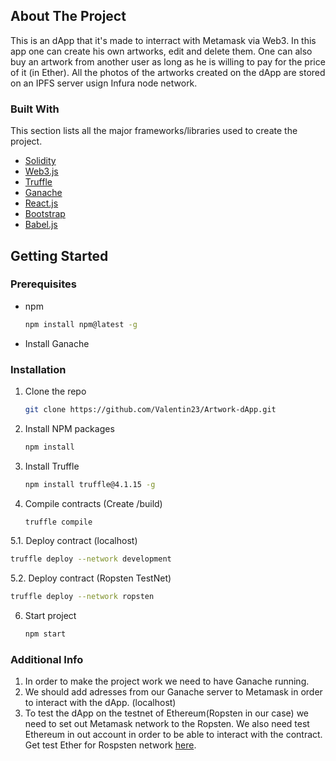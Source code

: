 
<!-- ABOUT THE PROJECT -->
## About The Project

This is an dApp that it's made to interract with Metamask via Web3. In this app one can create his own artworks, edit and delete them. One can also buy an artwork from another user as long as he is willing to pay for the price of it (in Ether). All the photos of the artworks created on the dApp are stored on an IPFS server usign Infura node network.



### Built With

This section lists all the major frameworks/libraries used to create the project.

* [Solidity](https://solidity-es.readthedocs.io/es/latest/)
* [Web3.js](https://web3js.readthedocs.io/en/v1.5.2/)
* [Truffle](https://trufflesuite.com/truffle/)
* [Ganache](https://trufflesuite.com/ganache/)
* [React.js](https://reactjs.org/)
* [Bootstrap](https://getbootstrap.com)
* [Babel.js](https://babeljs.io)


<!-- GETTING STARTED -->
## Getting Started


### Prerequisites

* npm
  ```sh
  npm install npm@latest -g
  ```
* Install Ganache
  
### Installation

1. Clone the repo
   ```sh
   git clone https://github.com/Valentin23/Artwork-dApp.git
   ```
2. Install NPM packages
   ```sh
   npm install
   ```
3. Install Truffle
   ```sh
   npm install truffle@4.1.15 -g
   ``` 
4. Compile contracts (Create /build)
   ```sh
   truffle compile
   ```
5.1. Deploy contract (localhost)
   ```sh
   truffle deploy --network development
   ```
5.2. Deploy contract (Ropsten TestNet)
   ```sh
   truffle deploy --network ropsten
   ```
6. Start project
   ```sh
   npm start
   ```
   
### Additional Info

1. In order to make the project work we need to have Ganache running.
2. We should add adresses from our Ganache server to Metamask in order to interact with the dApp. (localhost)
3. To test the dApp on the testnet of Ethereum(Ropsten in our case) we need to set out Metamask network to the Ropsten. We also need test Ethereum in out account in order to be able to interact with the contract. Get test Ether for Rospsten network [here](https://faucet.ropsten.be).
